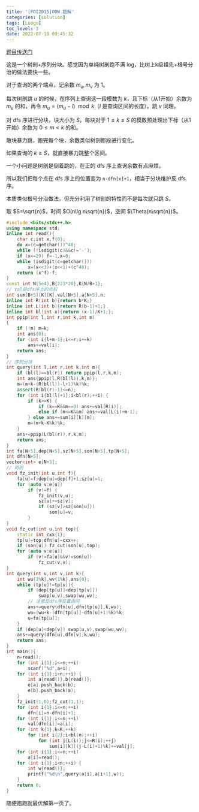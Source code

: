 ```yaml
---
title: '[POI2015]ODW 题解'
categories: [solution]
tags: [Luogu]
toc_level: 3
date: 2022-07-18 09:45:32
---
```


[题目传送门](https://www.luogu.com.cn/problem/P3591)

这是一个树剖+序列分块。感觉因为单纯树剖跑不满 log，比树上k级祖先+根号分治的做法要快一些。

<!--more-->

对于查询的两个端点，记余数 $m_u,m_v$ 为 $1$。

每次树剖跳 $u$ 的时候，在序列上查询这一段模数为 $k$，且下标（从1开始）余数为 $m_u$ 的和，再令 $m_u=(m_u-l)\mod k$（$l$ 是查询区间的长度）。跳 $v$ 同理。

对 dfs 序进行分块，块大小为 $S$。每块对于 $1\leq k\leq S$ 的模数预处理出下标（从1开始）余数为 $0\leq m<k$ 的和。

散块暴力跳，跑完每个块，余数类似树剖那段进行变化。

如果查询的 $k\geq S$，就直接暴力跳整个区间。

一个小问题是树剖是倒着跳的，在正的 dfs 序上查询余数有点麻烦。

所以我们把每个点在 dfs 序上的位置变为 `n-dfn[x]+1`，相当于分块维护反 dfs 序。

本质类似根号分治做法，但充分利用了树剖的特性而不是每次就只跳 $S$。

取 $S=\sqrt{n}$，时间 $O(n\lg n\sqrt{n})$，空间 $\Theta(n\sqrt{n})$。

```cpp
#include <bits/stdc++.h>
using namespace std;
inline int read(){
    char c;int x,f{0};
    do x=(c=getchar())^48;
    while (!isdigit(c)&&c!='-');
    if (x==29) f=-1,x=0;
    while (isdigit(c=getchar()))
        x=(x<<3)+(x<<1)+(c^48);
    return (x^f)-f;
}
const int N(5e4),B{223*20},K{N/B+1};
// val是dfs序上的点权
int sum[B+5][K][K],val[N+5],a[N+5],n;
inline int R(int b){return b*K;}
inline int L(int b){return R(b-1)+1;}
inline int bl(int x){return (x-1)/K+1;};
int ppip(int l,int r,int k,int m)
{
    if (!m) m=k;
    int ans{0};
    for (int i{l+m-1};i<=r;i+=k)
        ans+=val[i];
    return ans;
}
// 序列分块
int query(int l,int r,int k,int m){
    if (bl(l)==bl(r)) return ppip(l,r,k,m);
    int ans{ppip(l,R(bl(l)),k,m)};
    m=(m+k-(R(bl(l))-l+1)%k)%k;
    assert(R(bl(r)-1)<=n);
    for (int i{bl(l)+1};i<bl(r);++i) {
        if (k>=K) {
            if (k==K&&m==0) ans+=val[R(i)];
            else if (m<=K&&m) ans+=val[L(i)+m-1];
        } else ans+=sum[i][k][m];
        m=(m+k-K%k)%k;
    }
    ans+=ppip(L(bl(r)),r,k,m);
    return ans;
}
int fa[N+5],dep[N+5],sz[N+5],son[N+5],tp[N+5];
int dfn[N+5];
vector<int> e[N+5];
// 树剖
void fz_init(int u,int f){
    fa[u]=f;dep[u]=dep[f]+1;sz[u]=1;
    for (auto v:e[u])
        if (v!=f) {
            fz_init(v,u);
            sz[u]+=sz[v];
            if (sz[v]>sz[son[u]])
                son[u]=v;
        }
}
void fz_cut(int u,int top){
    static int cxx{1};
    tp[u]=top;dfn[u]=cxx++;
    if (son[u]) fz_cut(son[u],top);
    for (auto v:e[u])
        if (v!=fa[u]&&v!=son[u])
            fz_cut(v,v);
}
int query(int u,int v,int k){
    int wu{1%k},wv{1%k},ans{0};
    while (tp[u]!=tp[v]){
        if (dep[tp[u]]<dep[tp[v]])
            swap(u,v),swap(wu,wv);
        // 注意反dfs序反着询问
        ans+=query(dfn[u],dfn[tp[u]],k,wu);
        wu=(wu+k-(dfn[tp[u]]-dfn[u]+1)%k)%k;
        u=fa[tp[u]];
    }
    if (dep[u]<dep[v]) swap(u,v),swap(wu,wv);
    ans+=query(dfn[u],dfn[v],k,wu);
    return ans;
}
int main(){
    n=read();
    for (int i{1};i<=n;++i)
        scanf("%d",a+i);
    for (int i{1};i<n;++i) {
        int a{read()},b{read()};
        e[a].push_back(b);
        e[b].push_back(a);
    }
    fz_init(1,0);fz_cut(1,1);
    for (int i{1};i<=n;++i)
        dfn[i]=n-dfn[i]+1;
    for (int i{1};i<=n;++i)
        val[dfn[i]]=a[i];
    for (int k{1};k<K;++k)
        for (int i{2};i<bl(n);++i)
            for (int j{L(i)};j<=R(i);++j)
                sum[i][k][(j-L(i)+1)%k]+=val[j];
    for (int i{1};i<=n;++i)
        a[i]=read();
    for (int i{1};i<n;++i) {
        int w{read()};
        printf("%d\n",query(a[i],a[i+1],w));
    }
    return 0;
}
```

随便跑跑就最优解第一页了。